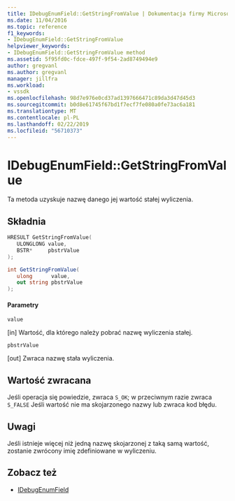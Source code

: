 ```yaml
---
title: IDebugEnumField::GetStringFromValue | Dokumentacja firmy Microsoft
ms.date: 11/04/2016
ms.topic: reference
f1_keywords:
- IDebugEnumField::GetStringFromValue
helpviewer_keywords:
- IDebugEnumField::GetStringFromValue method
ms.assetid: 5f95fd0c-fdce-497f-9f54-2ad8749494e9
author: gregvanl
ms.author: gregvanl
manager: jillfra
ms.workload:
- vssdk
ms.openlocfilehash: 98d7e976e0cd37ad1397666471c89da3d47d45d3
ms.sourcegitcommit: b0d8e61745f67bd1f7ecf7fe080a0fe73ac6a181
ms.translationtype: MT
ms.contentlocale: pl-PL
ms.lasthandoff: 02/22/2019
ms.locfileid: "56710373"
---
```

# <a name="idebugenumfieldgetstringfromvalue"></a>IDebugEnumField::GetStringFromValue
Ta metoda uzyskuje nazwę danego jej wartość stałej wyliczenia.

## <a name="syntax"></a>Składnia

```cpp
HRESULT GetStringFromValue(
   ULONGLONG value,
   BSTR*     pbstrValue
);
```

```csharp
int GetStringFromValue(
   ulong      value,
   out string pbstrValue
);
```

#### <a name="parameters"></a>Parametry
 `value`

 [in] Wartość, dla którego należy pobrać nazwę wyliczenia stałej.

 `pbstrValue`

 [out] Zwraca nazwę stała wyliczenia.

## <a name="return-value"></a>Wartość zwracana
 Jeśli operacja się powiedzie, zwraca `S_OK`; w przeciwnym razie zwraca `S_FALSE` Jeśli wartość nie ma skojarzonego nazwy lub zwraca kod błędu.

## <a name="remarks"></a>Uwagi
 Jeśli istnieje więcej niż jedną nazwę skojarzonej z taką samą wartość, zostanie zwrócony imię zdefiniowane w wyliczeniu.

## <a name="see-also"></a>Zobacz też
- [IDebugEnumField](../../../extensibility/debugger/reference/idebugenumfield.md)